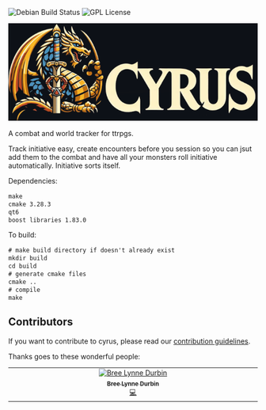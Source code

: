 ![Debian Build Status](https://img.shields.io/github/actions/workflow/status/BreeDurbin/cyrus/cmake-single-platform.yml?style=flat-square&logo=ubuntu&label=Ubuntu%20Build&color=#E95420)
![GPL License](https://img.shields.io/github/license/BreeDurbin/cyrus?style=flat-square&logo=gnu&label=License)




![alt text](./docs/image/CYRUS_BANNER.png)


A combat and world tracker for ttrpgs.

Track initiative easy, create encounters before you session so you can jsut add them to the combat and have all your monsters roll initiative automatically. Initiative sorts itself. 

Dependencies:
```
make
cmake 3.28.3
qt6
boost libraries 1.83.0
```

To build:
```
# make build directory if doesn't already exist
mkdir build
cd build
# generate cmake files
cmake ..
# compile
make
```


## Contributors

If you want to contribute to cyrus, please read our [contribution guidelines](CONTRIBUTING.md).

Thanks goes to these wonderful people:

<!-- ALL-CONTRIBUTORS-LIST:START - Do not remove or modify this section -->
<!-- prettier-ignore-start -->
<!-- markdownlint-disable -->
<table>
  <tbody>
    <tr>
      <td align="center" valign="top" width="14.28%"><a href="https://breedurbin.carrd.co"><img src="https://avatars.githubusercontent.com/u/88691414?v=4?s=100" width="100px;" alt="Bree Lynne Durbin"/><br /><sub><b>Bree Lynne Durbin</b></sub></a><br /><a href="#code-BreeDurbin" title="Code">💻</a></td>
    </tr>
  </tbody>
</table>

<!-- markdownlint-restore -->
<!-- prettier-ignore-end -->

<!-- ALL-CONTRIBUTORS-LIST:END -->

